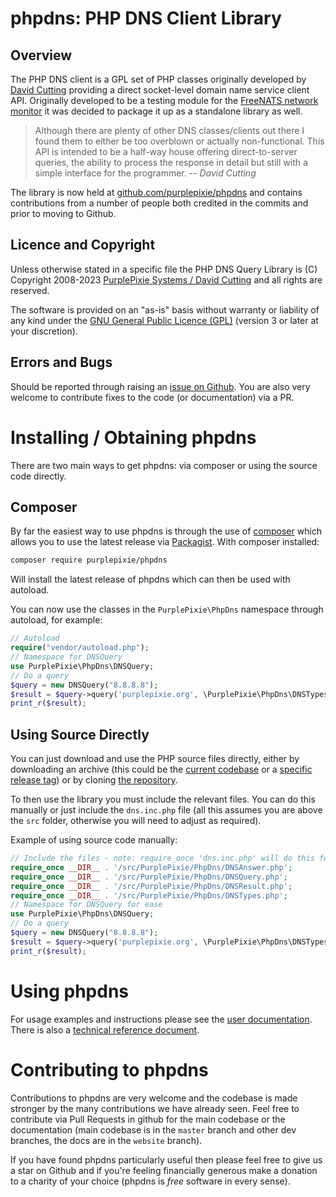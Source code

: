 # phpdns: PHP DNS Client Library

## Overview

The PHP DNS client is a GPL set of PHP classes originally developed by [David Cutting](https://davecutting.uk) providing a direct socket-level domain name service client API. Originally developed to be a testing module for the [FreeNATS network monitor](https://www.purplepixie.org/freenats/) it was decided to package it up as a standalone library as well.

> Although there are plenty of other DNS classes/clients out there I found them to either be too overblown or actually non-functional. This API is intended to be a half-way house offering direct-to-server queries, the ability to process the response in detail but still with a simple interface for the programmer. -- *David Cutting*

The library is now held at [github.com/purplepixie/phpdns](https://github.com/purplepixie/phpdns/) and contains contributions from a number of people both credited in the commits and prior to moving to Github.

## Licence and Copyright

Unless otherwise stated in a specific file the PHP DNS Query Library is (C) Copyright 2008-2023 [PurplePixie Systems / David Cutting](https://purplepixie.org) and all rights are reserved.

The software is provided on an "as-is" basis without warranty or liability of any kind under the [GNU General Public Licence (GPL)](http://www.gnu.org/licences/gpl.html) (version 3 or later at your discretion).

## Errors and Bugs

Should be reported through raising an [issue on Github](https://github.com/purplepixie/phpdns/issues). You are also very welcome to contribute fixes to the code (or documentation) via a PR.

# Installing / Obtaining phpdns

There are two main ways to get phpdns: via composer or using the source code directly.

## Composer

By far the easiest way to use phpdns is through the use of [composer](https://getcomposer.org/) which allows you to use the latest release via [Packagist](https://packagist.org/packages/purplepixie/phpdns). With composer installed:

```bash
composer require purplepixie/phpdns
``````

Will install the latest release of phpdns which can then be used with autoload.

You can now use the classes in the ```PurplePixie\PhpDns``` namespace through autoload, for example:

```php
// Autoload
require("vendor/autoload.php");
// Namespace for DNSQuery
use PurplePixie\PhpDns\DNSQuery;
// Do a query
$query = new DNSQuery("8.8.8.8");
$result = $query->query('purplepixie.org', \PurplePixie\PhpDns\DNSTypes::NAME_A);
print_r($result);
```

## Using Source Directly

You can just download and use the PHP source files directly, either by downloading an archive (this could be the [current codebase](https://github.com/purplepixie/phpdns/archive/refs/heads/master.zip) or a [specific release tag](https://github.com/purplepixie/phpdns/tags)) or by cloning [the repository](https://github.com/purplepixie/phpdns).

To then use the library you must include the relevant files. You can do this manually or just include the ```dns.inc.php``` file (all this assumes you are above the ```src``` folder, otherwise you will need to adjust as required).

Example of using source code manually:

```php
// Include the files - note: require_once 'dns.inc.php' will do this for you
require_once __DIR__ . '/src/PurplePixie/PhpDns/DNSAnswer.php';
require_once __DIR__ . '/src/PurplePixie/PhpDns/DNSQuery.php';
require_once __DIR__ . '/src/PurplePixie/PhpDns/DNSResult.php';
require_once __DIR__ . '/src/PurplePixie/PhpDns/DNSTypes.php';
// Namespace for DNSQuery for ease
use PurplePixie\PhpDns\DNSQuery;
// Do a query
$query = new DNSQuery("8.8.8.8");
$result = $query->query('purplepixie.org', \PurplePixie\PhpDns\DNSTypes::NAME_A);
print_r($result);
```

# Using phpdns

For usage examples and instructions please see the [user documentation](./usage.md). There is also a [technical reference document](./technical.md).

# Contributing to phpdns

Contributions to phpdns are very welcome and the codebase is made stronger by the many contributions we have already seen. Feel free to contribute via Pull Requests in github for the main codebase or the documentation (main codebase is in the ```master``` branch and other dev branches, the docs are in the ```website``` branch).

If you have found phpdns particularly useful then please feel free to give us a star on Github and if you're feeling financially generous make a donation to a charity of your choice (phpdns is *free* software in every sense).